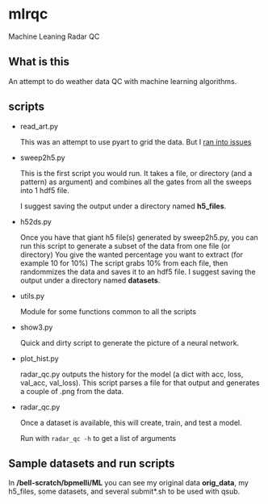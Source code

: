 # mlrqc
Machine Leaning Radar QC

## What is this ##

An attempt to do weather data QC with machine learning algorithms.

## scripts ##

- read_art.py

  This was an attempt to use pyart to grid the data. But I [ran into issues](https://github.com/ARM-DOE/pyart/issues/685#issuecomment-459800892)
 
- sweep2h5.py

  This is the first script you would run. It takes a file, or directory (and a pattern) as argument) and combines all the gates from all the sweeps into 1 hdf5 file.
  
  I suggest saving the output under a directory named **h5_files**.
  
- h52ds.py

  Once you have that giant h5 file(s) generated by sweep2h5.py, you can run this script to generate a subset of the data from one file (or directory)
  You give the wanted percentage you want to extract (for example 10 for 10%) The script grabs 10% from each file, then randommizes the data and saves it to an hdf5 file. 
  I suggest saving the output under a directory named **datasets**.
- utils.py

  Module for some functions common to all the scripts
  
- show3.py

  Quick and dirty script to generate the picture of a neural network.
  
- plot_hist.py

  radar_qc.py outputs the history for the model (a dict with acc, loss, val_acc, val_loss).  This script parses a file for that output and generates a couple of .png from the data.
  
- radar_qc.py

  Once a dataset is available, this will create, train, and test a model.
  
  Run with ```radar_qc -h``` to get a list of arguments

## Sample datasets and run scripts ##

In **/bell-scratch/bpmelli/ML** you can see my original data **orig_data**, my h5_files, some datasets, and several submit*.sh to be used with qsub.



